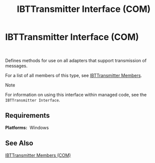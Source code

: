 ﻿---
title: IBTTransmitter Interface (COM)
TOCTitle: IBTTransmitter Interface (COM)
ms:assetid: e8900c8b-3ddc-4a68-94ed-4b3ef24eb2a6
ms:mtpsurl: https://msdn.microsoft.com/library/Aa561680(v=BTS.80)
ms:contentKeyID: 51533114
ms.date: 08/30/2017
mtps_version: v=BTS.80
---

# IBTTransmitter Interface (COM)

 

Defines methods for use on all adapters that support transmission of messages.

For a list of all members of this type, see [IBTTransmitter Members](ibttransmitter-members-com.md).


> [!NOTE]
> <P>For information on using this interface within managed code, see the <CODE>IBTTransmitter Interface</CODE>.</P>



## Requirements

**Platforms:**  Windows

## See Also

[IBTTransmitter Members (COM)](ibttransmitter-members-com.md)

